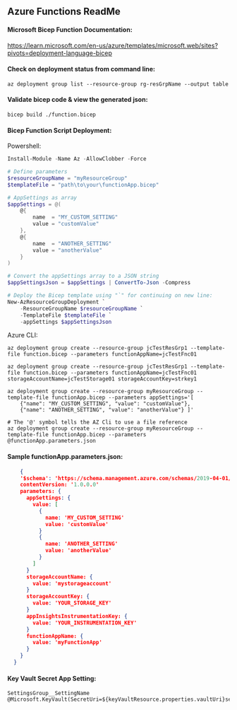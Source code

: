 ## Azure Functions ReadMe

#### Microsoft Bicep Function Documentation:<br>
https://learn.microsoft.com/en-us/azure/templates/microsoft.web/sites?pivots=deployment-language-bicep

#### Check on deployment status from command line: 
```
az deployment group list --resource-group rg-resGrpName --output table
```

#### Validate bicep code & view the generated json:
```
bicep build ./function.bicep
```

#### Bicep Function Script Deployment:

Powershell:
```PowerShell
Install-Module -Name Az -AllowClobber -Force

# Define parameters
$resourceGroupName = "myResourceGroup"
$templateFile = "path\to\your\functionApp.bicep"

# AppSettings as array
$appSettings = @(
    @{
        name  = "MY_CUSTOM_SETTING"
        value = "customValue"
    },
    @{
        name  = "ANOTHER_SETTING"
        value = "anotherValue"
    }
)

# Convert the appSettings array to a JSON string
$appSettingsJson = $appSettings | ConvertTo-Json -Compress

# Deploy the Bicep template using "`" for continuing on new line:
New-AzResourceGroupDeployment `
    -ResourceGroupName $resourceGroupName `
    -TemplateFile $templateFile `
    -appSettings $appSettingsJson
```

Azure CLI:

```
az deployment group create --resource-group jcTestResGrp1 --template-file function.bicep --parameters functionAppName=jcTestFnc01

az deployment group create --resource-group jcTestResGrp1 --template-file function.bicep --parameters functionAppName=jcTestFnc01 storageAccountName=jcTestStorage01 storageAccountKey=strkey1

az deployment group create --resource-group myResourceGroup --template-file functionApp.bicep --parameters appSettings='[
    {"name": "MY_CUSTOM_SETTING", "value": "customValue"},
    {"name": "ANOTHER_SETTING", "value": "anotherValue"} ]'

# The '@' symbol tells the AZ Cli to use a file reference
az deployment group create --resource-group myResourceGroup --template-file functionApp.bicep --parameters @functionApp.parameters.json
```

#### Sample functionApp.parameters.json:

```json
    {
    '$schema': 'https://schema.management.azure.com/schemas/2019-04-01/deploymentParameters.json#'
    contentVersion: '1.0.0.0'
    parameters: {
      appSettings: {
        value: [
          {
            name: 'MY_CUSTOM_SETTING'
            value: 'customValue'
          }
          {
            name: 'ANOTHER_SETTING'
            value: 'anotherValue'
          }
        ]
      }
      storageAccountName: {
        value: 'mystorageaccount'
      }
      storageAccountKey: {
        value: 'YOUR_STORAGE_KEY'
      }
      appInsightsInstrumentationKey: {
        value: 'YOUR_INSTRUMENTATION_KEY'
      }
      functionAppName: {
        value: 'myFunctionApp'
      }
    }
  } 
```
  
#### Key Vault Secret App Setting:
```
SettingsGroup__SettingName
@Microsoft.KeyVault(SecretUri=${keyVaultResource.properties.vaultUri}secrets/GetSecretName/) 
```

